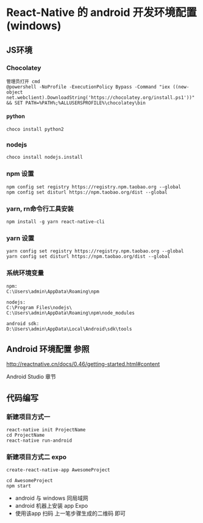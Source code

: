 # React-Native 的 android 开发环境配置(windows)


## JS环境

### Chocolatey
```
管理员打开 cmd
@powershell -NoProfile -ExecutionPolicy Bypass -Command "iex ((new-object net.webclient).DownloadString('https://chocolatey.org/install.ps1'))" && SET PATH=%PATH%;%ALLUSERSPROFILE%\chocolatey\bin
```

#### python
```
choco install python2
```

### nodejs
```
choco install nodejs.install
```

### npm 设置
```
npm config set registry https://registry.npm.taobao.org --global
npm config set disturl https://npm.taobao.org/dist --global
```

### yarn, rn命令行工具安装
```
npm install -g yarn react-native-cli
```

### yarn 设置
```
yarn config set registry https://registry.npm.taobao.org --global
yarn config set disturl https://npm.taobao.org/dist --global
```

### 系统环境变量
```
npm:
C:\Users\admin\AppData\Roaming\npm

nodejs:
C:\Program Files\nodejs\
C:\Users\admin\AppData\Roaming\npm\node_modules

android sdk:
D:\Users\admin\AppData\Local\Android\sdk\tools
```

## Android 环境配置  参照

http://reactnative.cn/docs/0.46/getting-started.html#content

Android Studio 章节


## 代码编写


### 新建项目方式一

```
react-native init ProjectName
cd ProjectName
react-native run-android
```

### 新建项目方式二  expo

```
create-react-native-app AwesomeProject

cd AwesomeProject
npm start
```

- android 与 windows 同局域网
- android 机器上安装 app Expo
- 使用该app 扫码 上一笔步骤生成的二维码 即可










